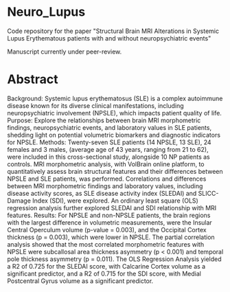 # Neuro_Lupus
Code repository for the paper "Structural Brain MRI Alterations in Systemic Lupus Erythematous patients with and without neuropsychiatric events"

Manuscript currently under peer-review.

# Abstract

Background: Systemic lupus erythematosus (SLE) is a complex autoimmune disease known for its diverse clinical manifestations, including neuropsychiatric involvement (NPSLE), which impacts patient quality of life.
Purpose: Explore the relationships between brain MRI morphometric findings, neuropsychiatric events, and laboratory values in SLE patients, shedding light on potential volumetric biomarkers and diagnostic indicators for NPSLE.
Methods: Twenty-seven SLE patients (14 NPSLE, 13 SLE), 24 females and 3 males, (average age of 43 years, ranging from 21 to 62), were included in this cross-sectional study, alongside 10 NP patients as controls. MRI morphometric analysis, with VolBrain online platform, to quantitatively assess brain structural features and their differences between NPSLE and SLE patients, was performed. Correlations and differences between MRI morphometric findings and laboratory values, including disease activity scores, as SLE disease activity index (SLEDAI) and SLICC-Damage Index (SDI), were explored. An ordinary least square (OLS) regression analysis further explored SLEDAI and SDI relationship with MRI features.
Results: For NPSLE and non-NPSLE patients, the brain regions with the largest difference in volumetric measurements, were the Insular Central Operculum volume (p-value = 0.003), and the Occipital Cortex thickness (p = 0.003), which were lower in NPSLE. The partial correlation analysis showed that the most correlated morphometric features with NPSLE were subcallosal area thickness asymmetry (p < 0.001) and temporal pole thickness asymmetry (p = 0.011). The OLS Regression Analysis yielded a R2 of 0.725 for the SLEDAI score, with Calcarine Cortex volume as a significant predictor, and a R2 of 0.715 for the SDI score, with Medial Postcentral Gyrus volume as a significant predictor.

